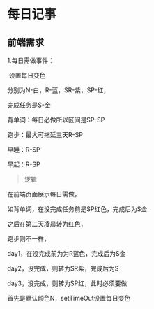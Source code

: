 # 每日记事

## 前端需求

1.每日需做事件：

​	设置每日变色

分别为N-白，R-蓝，SR-紫，SP-红，

完成任务是S-金

背单词：每日必做所以区间是SP-SP

跑步：最大可拖延三天R-SP

早睡：R-SP

早起：R-SP

> 逻辑

在前端页面展示每日需做，

如背单词，在没完成任务前是SP红色，完成后为S金

之后在第二天凌晨转为红色，

跑步则不一样，

day1，在没完成前为为R蓝色，完成后为S金

day2，没完成，则转为SR紫，完成后为S

day3，没完成，则转为SP红，此时必须要做



首先是默认颜色N，setTimeOut设置每日变色
